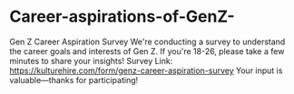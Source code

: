 # Career-aspirations-of-GenZ-
Gen Z Career Aspiration Survey  We're conducting a survey to understand the career goals and interests of Gen Z. If you're 18-26, please take a few minutes to share your insights!  Survey Link: https://kulturehire.com/form/genz-career-aspiration-survey  Your input is valuable—thanks for participating!
